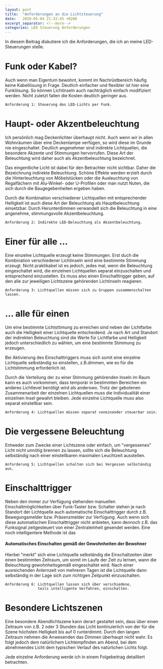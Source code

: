 ```yaml
---
layout: post
title:  "Anforderungen an die Lichtsteuerung"
date:   2020-05-04 21:32:45 +0200
excerpt_separator: <!--more-->
categories: LED Steuerung Anforderungen
---
```

In diesem Beitrag diskutiere ich die Anforderungen, die ich an meine LED-Steuerungen
stelle.<!--more-->

# Funk oder Kabel?
Auch wenn man Eigentum bewohnt, kommt im Nachrüstbereich häufig keine Kabellösung in Frage.
Deutlich einfacher und flexibler ist hier eine Funklösung. So können Lichtinseln auch nachträglich
einfach modifiziert werden. Nicht zuletzt fallen die Kosten deutlich geringer aus.

```
Anforderung 1: Steuerung des LED-Lichts per Funk.
```
# Haupt- oder Akzentbeleuchtung
Ich persönlich mag Deckenlichter überhaupt nicht. Auch wenn wir in allen Wohnräumen über eine Deckenlampe
verfügen, so wird diese im Grunde nie eingeschaltet.
Deutlich angenehmer sind indirekte Lichtquellen, die besondere Akzente und Stimmungen hervorrufen.
Diese Art der Beleuchtung wird daher auch als Akzentbeleuchtung bezeichnet.

Das eingentliche Licht ist dabei für den Betrachter nicht sichtbar. Daher die Bezeichnung indirekte Beleuchtung.
Schöne Effekte werden erzielt durch die Hinterleuchtung von Möbelstücken oder die Ausleuchtung von
Regalfächern mit Alu-Winkel- oder U-Profilen oder man nutzt Nuten, die sich durch die Baugegebenheiten
ergeben haben.

Durch die Kombination verschiedener Lichtquellen mit entsprechender Helligkeit ist auch diese Art der Beleuchtung als Hauptbeleuchtung einsetzbar. Durch Herunterdimmen verwandelt sich die Beleuchtung in eine angenehme, stimmungsvolle
Akzentbeleuchtung.

```
Anforderung 2: Indirekte LED-Beleuchtung als Akzentbeleuchtung.
```

# Einer für alle ...
Eine einzelne Lichtquelle erzeugt keine Stimmungen. Erst duch die Kombination verschiedener Lichtinseln wird eine
bestimmte Stimmung erzeugt.
Nicht praktikabel ist es jedoch, jedes mal, wenn die Beleuchtung eingeschaltet wird, die einzelnen Lichtquellen separat einzuschalten und entsprechend einzustellen.
Es muss also einen Einschalttrigger geben, auf den alle zur jeweiligen Lichtszene gehörenden Lichtinseln reagieren.

```
Anforderung 3: Lichtquellen müssen sich zu Gruppen zusammenschalten lassen.
```

# ... alle für einen
Um eine bestimmte Lichtsttimung zu erreichen sind neben der Lichtfarbe auch die Helligkeit einer Lichtquelle entscheidend.
Je nach Art und Standort der indirekten Beleuchtung sind die Werte für Lichtfarbe und Helligkeit jedoch unterschiedlich zu wählen, um eine bestimmte Stimmung zu erzeugen.

Bei Aktivierung des Einschalttriggers muss sich somit eine einzelne Lichtquelle selbständig so einstellen, z.B.dimmen,
wie es für die Lichtstimmung erforderlich ist.

Durch die Verteilung der zu einer Stimmung gehörenden Inseln im Raum kann es auch vorkommen, dass temporär in bestimmten Bereichen ein anderes Lichtlevel benötigt wird als anderswo.
Trotz der gebotenen Zusammenarbeit der einzelnen Lichtquellen muss die Individualität einer einzelnen Insel gewahrt bleiben.
Jede einzelne Lichtquelle muss also separat einstellbar sein.

```
Anforderung 4: Lichtquellen müssen separat voneinander steuerbar sein.
```

# Die vergessene Beleuchtung
Entweder zum Zwecke einer Lichtszene oder einfach, um "vergessenes" Licht nicht unnötig brennen zu lassen, sollte sich die
Beleuchtung selbständig nach einer einstellbaren maximalen Leuchtzeit ausstellen.

```
Anforderung 5: Lichtquellen schalten sich bei Vergessen selbständig aus.
```

# Einschalttrigger
Neben den immer zur Verfügung stehenden manuellen Einschaltmöglichkeiten über Funk-Taster bzw. Schalter stehen je nach Standort der Lichtquelle auch automatische Einschalttrigger durch z.B. Bewegungsmelder bzw. Präsenzmelder zur Verfügung.
Auch wenn sich diese automatischen Einschalttrigger nicht anbieten, kann dennoch z.B. das Funksignal zeitgesteuert von
einer Zentraleinheit gesendet werden.
Eine noch intelligentere Methode ist das

#### Automatisches Einschalten gemäß der Gewohnheiten der Bewohner
Hierbei "merkt" sich eine Lichtquelle selbständig die Einschaltzeiten über einen bestimmten Zeitraum, um somit im Laufe
der Zeit zu lernen, wann die Beleuchtung gewohnheitsgemäß eingeschaltet wird. Nach einer ausreichenden Anlernzeit von
mehreren Tagen ist die Lichtquelle dann selbständig in der Lage sich zum richtigen Zeitpunkt einzuschalten.

```
Anforderung 6: Lichtquellen lassen sich über verschiedene,
               teils intelligente Verfahren, einschalten.
```

# Besondere Lichtszenen
Eine besondere Abendlichtszene kann derart gestaltet sein, dass über einen Zeitraum von z.B. 2 oder 3 Stunden das Licht
kontinuierlich von der für die Szene höchsten Helligkeit bis auf 0 runterdimmt. Durch den langen Zeitraum nehmen die
Anwesenden das Dimmen überhaupt nicht wahr. Es folgt jedoch dem natürlichem Lichtempfinden am Abend, bei dem abnehmendes
Licht dem typischen Verlauf des natürlichen Lichts folgt.



Jede einzelne Anforderung werde ich in einem Folgebeitrag detailliert betrachten.
